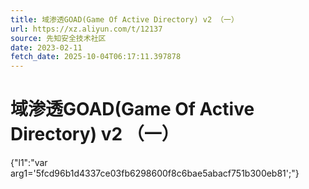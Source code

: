 ```yaml
---
title: 域渗透GOAD(Game Of Active Directory) v2 （一）
url: https://xz.aliyun.com/t/12137
source: 先知安全技术社区
date: 2023-02-11
fetch_date: 2025-10-04T06:17:11.397878
---
```


# 域渗透GOAD(Game Of Active Directory) v2 （一）

{"l1":"var arg1='5fcd96b1d4337ce03fb6298600f8c6bae5abacf751b300eb81';"}